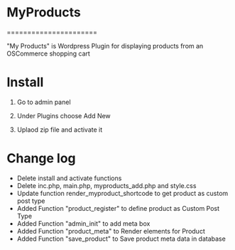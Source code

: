 # MyProducts
======================

"My Products" is Wordpress Plugin for displaying products from an OSCommerce shopping cart

Install
=======

1. Go to admin panel

2. Under Plugins choose Add New

3. Uplaod zip file and activate it

Change log
===========
* Delete install and activate functions
* Delete inc.php, main.php, myproducts_add.php and style.css
* Update function render_myproduct_shortcode to get product as custom post type
* Added Function "product_register" to define product as Custom Post Type
* Added Function "admin_init" to add meta box
* Added Function "product_meta" to Render elements for Product
* Added Function "save_product" to Save product meta data in database